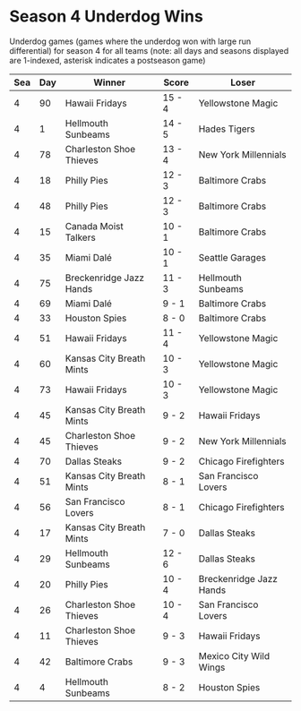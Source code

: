 # Season 4 Underdog Wins



Underdog games (games where the underdog won with large run differential) for season 4 for all teams (note: all days and seasons displayed are 1-indexed, asterisk indicates a postseason game)


| Sea | Day | Winner | Score | Loser | 
| ------ |------ |------ |------ |------ |
| 4 | 90 | Hawaii Fridays | 15 - 4 | Yellowstone Magic | 
| 4 | 1 | Hellmouth Sunbeams | 14 - 5 | Hades Tigers | 
| 4 | 78 | Charleston Shoe Thieves | 13 - 4 | New York Millennials | 
| 4 | 18 | Philly Pies | 12 - 3 | Baltimore Crabs | 
| 4 | 48 | Philly Pies | 12 - 3 | Baltimore Crabs | 
| 4 | 15 | Canada Moist Talkers | 10 - 1 | Baltimore Crabs | 
| 4 | 35 | Miami Dalé | 10 - 1 | Seattle Garages | 
| 4 | 75 | Breckenridge Jazz Hands | 11 - 3 | Hellmouth Sunbeams | 
| 4 | 69 | Miami Dalé | 9 - 1 | Baltimore Crabs | 
| 4 | 33 | Houston Spies | 8 - 0 | Baltimore Crabs | 
| 4 | 51 | Hawaii Fridays | 11 - 4 | Yellowstone Magic | 
| 4 | 60 | Kansas City Breath Mints | 10 - 3 | Yellowstone Magic | 
| 4 | 73 | Hawaii Fridays | 10 - 3 | Yellowstone Magic | 
| 4 | 45 | Kansas City Breath Mints | 9 - 2 | Hawaii Fridays | 
| 4 | 45 | Charleston Shoe Thieves | 9 - 2 | New York Millennials | 
| 4 | 70 | Dallas Steaks | 9 - 2 | Chicago Firefighters | 
| 4 | 51 | Kansas City Breath Mints | 8 - 1 | San Francisco Lovers | 
| 4 | 56 | San Francisco Lovers | 8 - 1 | Chicago Firefighters | 
| 4 | 17 | Kansas City Breath Mints | 7 - 0 | Dallas Steaks | 
| 4 | 29 | Hellmouth Sunbeams | 12 - 6 | Dallas Steaks | 
| 4 | 20 | Philly Pies | 10 - 4 | Breckenridge Jazz Hands | 
| 4 | 26 | Charleston Shoe Thieves | 10 - 4 | San Francisco Lovers | 
| 4 | 11 | Charleston Shoe Thieves | 9 - 3 | Hawaii Fridays | 
| 4 | 42 | Baltimore Crabs | 9 - 3 | Mexico City Wild Wings | 
| 4 | 4 | Hellmouth Sunbeams | 8 - 2 | Houston Spies | 


